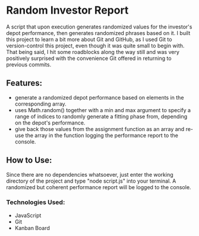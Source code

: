 # Random Investor Report
A script that upon execution generates randomized values for the investor's depot performance, then generates randomized phrases based on it. I built this project to learn a bit more about Git and GitHub, as I used Git to version-control this project, even though it was quite small to begin with. That being said, I hit some roadblocks along the way still and was very positively surprised with the convenience Git offered in returning to previous commits.

## Features:
- generate a randomized depot performance based on elements in the corresponding array.
- uses Math.random() together with a min and max argument to specify a range of indices to randomly generate a fitting phase from, depending on the depot's performance.
- give back those values from the assignment function as an array and re-use the array in the function logging the performance report to the console.

## How to Use:
Since there are no dependencies whatsoever, just enter the working directory of the project and type "node script.js" into your terminal.
A randomized but coherent performance report will be logged to the console.

### Technologies Used:
- JavaScript
- Git
- Kanban Board


